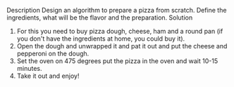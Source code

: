 Description
Design an algorithm to prepare a pizza from scratch. Define the ingredients, what will be the flavor and the preparation.
Solution
1. For this you need to buy pizza dough, cheese, ham and a round pan (if you don't have the ingredients at home, you could buy it).
2. Open the dough and unwrapped it and pat it out and put the cheese and pepperoni on the dough.
3. Set the oven on 475 degrees put the pizza in the oven and wait 10-15 minutes.
4. Take it out and enjoy!
